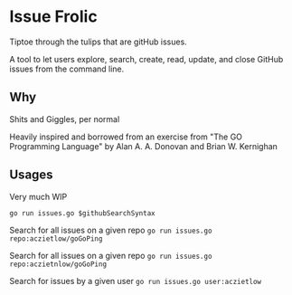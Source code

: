 # Issue Frolic

Tiptoe through the tulips that are gitHub issues.

A tool to let users explore, search, create, read, update, and close GitHub issues from the command line. 

## Why

Shits and Giggles, per normal

Heavily inspired and borrowed from an exercise from "The GO Programming Language" by Alan A. A. Donovan and Brian W. Kernighan

## Usages

Very much WIP

`go run issues.go $githubSearchSyntax`

Search for all issues on a given repo
`go run issues.go repo:aczietlow/goGoPing`

Search for all issues on a given repo
`go run issues.go repo:aczietnlow/goGoPing`

Search for issues by a given user
`go run issues.go user:aczietlow`